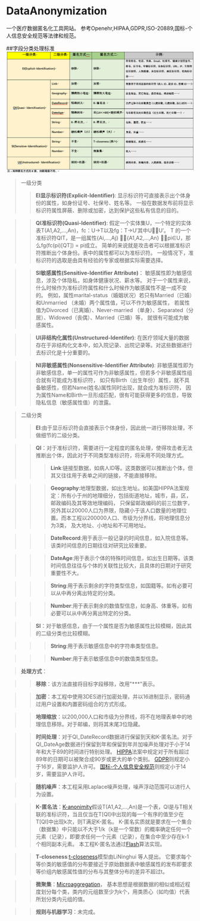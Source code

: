 # DataAnonymization
一个医疗数据匿名化工具网站。
参考Openehr,HIPAA,GDPR,ISO-20889,国标-个人信息安全规范等法律和规范。

##字段分类处理标准
![image](./src/main/resources/static/img/readme_img.png) 
> 一级分类
>>**EI显示标识符(Explicit-Identifier)**:
显示标识符可直接表示出个体身份的属性，如身份证号、社保号、姓名等。
一般在数据发布前将显示标识符属性屏蔽、删除或加密，达到保护这些私有信息的目的。

>>**QI准标识符(Quasi-Identifier)**:
假定一个实体集U，一个特定的实体表T(A1,A2,…,An)，fc：U→T以及fg：T→U′其中UU′。
T 的一个准标识符QIT，是一组属性{Ai,…,Aj} {A1,A2,…,An} ∃pi∈U，那么fg(fc(pi)[QT]) = pi成立。
简单的来说就是攻击者可以根据准标识符推断出个体身份。表中的属性都可以为准标识符。
一般情况下，准标识符的选取是由具有经验的专家或根据实际需要选择。

>>**SI敏感属性(Sensitive-Identifier Attribute)**：
敏感属性即为敏感信息，涉及个体隐私，如身体健康状况、薪水等。
对于一个属性来说，什么时候作为准标识符属性和什么时候作为敏感属性不是一成不变的。
例如，属性marital-status（婚姻状况）若只有Married（已婚）和Unmarried （未婚）两个属性值，可以不作为敏感属性，
若属性值为Divorced（已离婚）、Never-married （单身）、Separated（分居）、Widowed（丧偶）、Married（已婚）等，
就很有可能成为敏感属性。

>>**UI非结构化属性(Unstructured-Identifer)**:
在医疗领域大量的数据存在于非结构化文本中，如入院记录、出院记录等。对这些数据进行去标识化是十分重要的。

>>**NI非敏感属性(Nonsensitive-Identifier Attribute)**:
非敏感属性即为非敏感信息，单一的属性可作为非敏感属性，但若多个非敏感属性组合就有可能成为准标识符，
如只有Birth（出生年份）属性，就不具备敏感性，但若Name(姓名)属性同时出现，就会成为准标识符，
因为属性Name和Birth一旦形成匹配，很有可能获得更多的信息，导致隐私信息（敏感属性值）的泄露。


>二级分类
>>**EI**:由于显示标识符会直接表示个体身份，因此统一进行移除处理，不做细节的二级分类。

>>**QI**：对于准标识符，需要进行一定程度的匿名处理，使得攻击者无法推断出个体，因此对于不同类型准标识符，将采用不同处理方式。
>>>**Link**:链接型数据，如病人ID等。这类数据可以推断出个体，但其又往往用于表单之间的链接，不能直接移除。

>>>**Geography**:地理型数据，如出生地址。如美国HIPPA法案规定：所有小于州的地理细分，包括街道地址，城市，县，区，邮政编码及其等效地理编码，
只保留邮政编码的前三位数字，另外其以20000人口为界限，隐藏小于该人口数量的地理位置。而本工程以200000人口、市级为分界线，将地理信息分为3类，
及大地址、小地址和不可用地址。

>>>**DateRecord**:用于表示一般记录的时间信息，如入院信息等。该类时间信息的日期往往对研究比较重要。

>>>**DateAge**:用于表示个体的特殊时间信息，如出生日期等。该类时间信息往往与个体的关联性比较大，且具体的日期对于研究重要性不大。

>>>**String**:用于表示剩余的字符类型信息，如国籍等。如有必要可以从中再分离出特定的分类。

>>>**Number**:用于表示剩余的数值型信息，如身高、体重等。如有必要可以从中再分离出特定的分类。

>>**SI**：对于敏感信息，由于一个属性是否为敏感属性比较模糊，因此其的二级分类也比较模糊。

>>>**String**:用于表示敏感信息中的字符串类型信息。

>>>**Number**:用于表示敏感信息中的数值类型信息。

>**处理方式**：

>>**移除**：该方法直接将目标字段移除，改用"***"表示。

>>**加密**：本工程中使用3DES进行加密处理，并以16进制显示，密码通过用户设置和内置密码组合的方式形成。

>>**地理缩放**：以200,000人口和市级为分界线，将不在地理表单中的地理信息移除。对于邮编，则将其末尾3位隐藏。

>>**时间处理**：对于QI_DateRecord数据进行保留到天和K-匿名法。对于QI_DateAge数据进行保留到年和保留到年并加噪声处理对于小于14年和大于89的时间进行特别处理。
[HIPPA](https://www.hhs.gov/hipaa/index.html)法案中规定对于所有超过89年的日期可以被聚合成90岁或更大的单个类别。
[GDPR](https://www.eugdpr.org/)则规定小于16岁，需要监护人许可。
[国标-个人信息安全规范](http://c.gb688.cn/bzgk/gb/showGb?type=online&hcno=4FFAA51D63BA21B9EE40C51DD3CC40BE)则规定小于14岁，需要监护人许可。

>>**随机噪声**：本工程采用Laplace噪声处理，噪声浮动范围可以进行人为设置。

>>**K-匿名法**：[K-anonimity](https://epic.org/privacy/reidentification/Sweeney_Article.pdf)假设T(A1,A2,…,An)是一个表，QI是与T相关联的准标识符，当且仅当在T[QI]中出现的每一个有序的值至少在T[QI]中出现k次，则T满足K-匿名。
K-匿名实质就是要求在一个集合（数据集）中只能以不大于1/k（k是一个常数）的概率确定任何一个元素（记录），即要求任何一个元素（记录），在集合中至少存在k-1 个相同副本元素。
本工程K-匿名法通过[Flash](https://ieeexplore.ieee.org/document/6406297/)算法实现。

>>**T-closeness**:[t-closeness](https://ieeexplore.ieee.org/document/4221659/)模型由LiNinghui 等人提出。
它要求每个等价类的敏感值的分布要接近于原始数据表中敏感属性的发布即要求等价组内敏感属性值的分布与其整体分布的差异不超过t。

>>**微聚集**：[Microaggregation](https://link.springer.com/referenceworkentry/10.1007%2F978-0-387-39940-9_1496)，
基本思想是根据数据的相似或相近程度划分每个类，类内的元组数至少为k个，用类质心（如均值）代表所划分类内元组的值。

>>**规则与机器学习**：未完成。